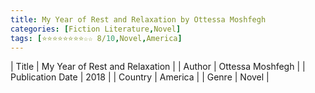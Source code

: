 ```yaml
---
title: My Year of Rest and Relaxation by Ottessa Moshfegh
categories: [Fiction Literature,Novel]
tags: [⭐⭐⭐⭐⭐⭐⭐⭐☆☆ 8/10,Novel,America]
---
```

        
| Title | My Year of Rest and Relaxation  |
| Author |  Ottessa Moshfegh  |
| Publication Date | 2018   |
| Country | America |
| Genre | Novel  |
        